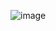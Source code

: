 
![image](https://user-images.githubusercontent.com/28709508/154759157-e0366511-260a-40b6-a049-8cdc9d151b31.png)

